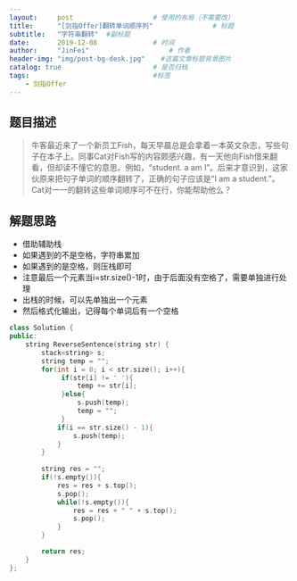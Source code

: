 ```yaml
---
layout:     post                    # 使用的布局（不需要改） 
title:      "[剑指Offer]翻转单词顺序列"               # 标题  
subtitle:   "字符串翻转"  #副标题 
date:       2019-12-08              # 时间 
author:     "JinFei"                    # 作者 
header-img: "img/post-bg-desk.jpg"    #这篇文章标题背景图片 
catalog: true                       # 是否归档 
tags:                               #标签     
    - 剑指Offer 
---
```


## 题目描述
> 牛客最近来了一个新员工Fish，每天早晨总是会拿着一本英文杂志，写些句子在本子上。同事Cat对Fish写的内容颇感兴趣，有一天他向Fish借来翻看，但却读不懂它的意思。例如，“student. a am I”。后来才意识到，这家伙原来把句子单词的顺序翻转了，正确的句子应该是“I am a student.”。Cat对一一的翻转这些单词顺序可不在行，你能帮助他么？

## 解题思路
- 借助辅助栈
- 如果遇到的不是空格，字符串累加
- 如果遇到的是空格，则压栈即可
- 注意最后一个元素当i=str.size()-1时，由于后面没有空格了，需要单独进行处理
- 出栈的时候，可以先单独出一个元素
- 然后格式化输出，记得每个单词后有一个空格


```C++
class Solution {
public:
    string ReverseSentence(string str) {
        stack<string> s;
        string temp = "";
        for(int i = 0; i < str.size(); i++){
             if(str[i] != ' '){
                 temp += str[i];
             }else{
                 s.push(temp);
                 temp = "";
             }
            if(i == str.size() - 1){
                s.push(temp);
            }
        }
        
        string res = "";
        if(!s.empty()){
            res = res + s.top();
            s.pop();
            while(!s.empty()){
                res = res + " " + s.top();
                s.pop();
            }
        }

        return res;
    }
};
```

  